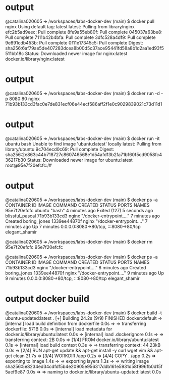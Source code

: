 # output
@catalina020605 ➜ /workspaces/labs-docker-dev (main) $ docker pull nginx
Using default tag: latest
latest: Pulling from library/nginx
efc2b5ad9eec: Pull complete 
8fe9a55eb80f: Pull complete 
045037a63be8: Pull complete 
7111b42b4bfa: Pull complete 
3dfc528a4df9: Pull complete 
9e891cdb453b: Pull complete 
0f11e17345c5: Pull complete 
Digest: sha256:6af79ae5de407283dcea8b00d5c37ace95441fd58a8b1d2aa1ed93f5511bb18c
Status: Downloaded newer image for nginx:latest
docker.io/library/nginx:latest

# output
@catalina020605 ➜ /workspaces/labs-docker-dev (main) $ docker run -d -p 8080:80 nginx
71b93b133cd3fac0e7de831ecf06e44ecf586aff2f1e0c9029839021c73d11d1

# output
@catalina020605 ➜ /workspaces/labs-docker-dev (main) $ docker run -it ubuntu bash
Unable to find image 'ubuntu:latest' locally
latest: Pulling from library/ubuntu
9c704ecd0c69: Pull complete 
Digest: sha256:2e863c44b718727c860746568e1d54afd13b2fa71b160f5cd9058fc436217b30
Status: Downloaded newer image for ubuntu:latest
root@95e7f20efcfc:/# 

# output

@catalina020605 ➜ /workspaces/labs-docker-dev (main) $ docker ps -a
CONTAINER ID   IMAGE     COMMAND                  CREATED         STATUS                       PORTS                                   NAMES
95e7f20efcfc   ubuntu    "bash"                   4 minutes ago   Exited (127) 5 seconds ago                                           blissful_pascal
71b93b133cd3   nginx     "/docker-entrypoint.…"   7 minutes ago   Created                                                              boring_jones
1339ee44870f   nginx     "/docker-entrypoint.…"   7 minutes ago   Up 7 minutes                 0.0.0.0:8080->80/tcp, :::8080->80/tcp   elegant_shamir

@catalina020605 ➜ /workspaces/labs-docker-dev (main) $ docker rm 95e7f20efcfc
95e7f20efcfc

@catalina020605 ➜ /workspaces/labs-docker-dev (main) $ docker ps -a
CONTAINER ID   IMAGE     COMMAND                  CREATED         STATUS         PORTS                                   NAMES
71b93b133cd3   nginx     "/docker-entrypoint.…"   8 minutes ago   Created                                                boring_jones
1339ee44870f   nginx     "/docker-entrypoint.…"   9 minutes ago   Up 9 minutes   0.0.0.0:8080->80/tcp, :::8080->80/tcp   elegant_shamir

# output docker build

@catalina020605 ➜ /workspaces/labs-docker-dev (main) $ docker build -t ubuntu-updated:latest .
[+] Building 24.2s (9/9) FINISHED                                                                                            docker:default
 => [internal] load build definition from dockerfile                                                                                   0.0s
 => => transferring dockerfile: 571B                                                                                                   0.0s
 => [internal] load metadata for docker.io/library/ubuntu:latest                                                                       0.0s
 => [internal] load .dockerignore                                                                                                      0.1s
 => => transferring context: 2B                                                                                                        0.0s
 => [1/4] FROM docker.io/library/ubuntu:latest                                                                                         0.1s
 => [internal] load build context                                                                                                      0.3s
 => => transferring context: 44.23kB                                                                                                   0.0s
 => [2/4] RUN apt-get update && apt-get install -y     curl     wget     vim     && apt-get clean                                     21.7s
 => [3/4] WORKDIR /app                                                                                                                 0.2s
 => [4/4] COPY . /app                                                                                                                  0.2s
 => exporting to image                                                                                                                 1.4s
 => => exporting layers                                                                                                                1.3s
 => => writing image sha256:5e8234ed34cdfdf5b4e20905e956317ddb161e5931d58f996fb0d15f5aef9e87                                           0.0s
 => => naming to docker.io/library/ubuntu-updated:latest                                                                               0.0s



